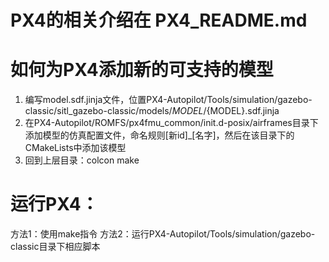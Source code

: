 # PX4的相关介绍在 PX4_README.md

# 如何为PX4添加新的可支持的模型
1. 编写model.sdf.jinja文件，位置PX4-Autopilot/Tools/simulation/gazebo-classic/sitl_gazebo-classic/models/${MODEL}/${MODEL}.sdf.jinja
2. 在PX4-Autopilot/ROMFS/px4fmu_common/init.d-posix/airframes目录下添加模型的仿真配置文件，命名规则[新id]_[名字]，然后在该目录下的CMakeLists中添加该模型
3. 回到上层目录：colcon make 

# 运行PX4：
方法1：使用make指令
方法2：运行PX4-Autopilot/Tools/simulation/gazebo-classic目录下相应脚本


